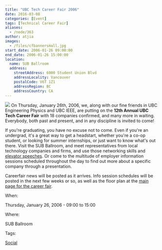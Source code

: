 ```yaml
---
title: "UBC Tech Career Fair 2006"
date: 2016-03-08
categories: [Event]
tags: [Technical Career Fair]
aliases:
  - /node/363
author: atjia
images:
  - /files/cfbannersmall.jpg
start_date: 2006-01-26 09:00:00
end_date: 2006-01-26 15:00:00
location:
  name: SUB Ballroom
  address:
    streetAddress: 6000 Student Union Blvd
    addressLocality: Vancouver
    postalCode: V6T 1Z1
    addressRegion: BC
    addressCountry: CA
---
```


[![](/files/cfbannersmall.jpg)](https://cf06.thecube.ca/) On Thursday, January 26th, 2006, we, along with our fine friends in UBC Engineering Physics and UBC IEEE, are putting on the **12th Annual UBC Tech Career Fair** with 18 companies confirmed, and many more in waiting. Everybody, both past and present, and in any discipline is invited to come!

If you're graduating, you have no excuse not to come. Even if you're an undergrad, it's a great way to get a headstart, whether you're a co-op student, or looking for summer internships, or just want to know what's out there. Visit the SUB Ballroom, and meet representatives from local technology companies and firms, and use those networking skills and [elevator speeches](http://www.creativekeys.net/PowerfulPresentations/article1024.html). Or come to the multitude of employer information sessions scheduled throughout the day to find out more about a specific company through a presentation.

Careerfair news will be posted as it arrives. Info session schedules will be posted in the next few weeks or so, as well as the floor plan at the [main page for the career fair](https://cf06.thecube.ca/).

When:

Thursday, January 26, 2006 - 09:00 to 15:00

Where:

SUB Ballroom

Tags:

[Social](/social)
